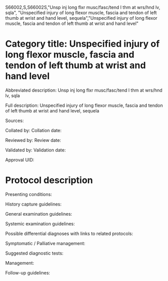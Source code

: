 S66002,S,S66002S,"Unsp inj long flxr musc/fasc/tend l thm at wrs/hnd lv, sqla", "Unspecified injury of long flexor muscle, fascia and tendon of left thumb at wrist and hand level, sequela","Unspecified injury of long flexor muscle, fascia and tendon of left thumb at wrist and hand level"
# Category title: Unspecified injury of long flexor muscle, fascia and tendon of left thumb at wrist and hand level

Abbreviated description: Unsp inj long flxr musc/fasc/tend l thm at wrs/hnd lv, sqla

Full description: Unspecified injury of long flexor muscle, fascia and tendon of left thumb at wrist and hand level, sequela

Sources:

Collated by:
Collation date:

Reviewed by:
Review date:

Validated by:
Validation date:

Approval UID:

# Protocol description

Presenting conditions:

History capture guidelines:

General examination guidelines:

Systemic examination guidelines:

Possible differential diagnoses with links to related protocols:

Symptomatic / Palliative management:

Suggested diagnostic tests:

Management:

Follow-up guidelines:
